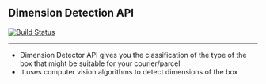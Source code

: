 ## Dimension Detection API ##
[![Build Status](https://travis-ci.org/Bitcap-Developers/DimensionDetectorAPI.svg?branch=master)](https://travis-ci.org/Bitcap-Developers/DimensionDetectorAPI)


----------

 - Dimension Detector API gives you the classification of the type of the box that might be suitable for your courier/parcel
 - It uses computer vision algorithms to detect dimensions of the box


